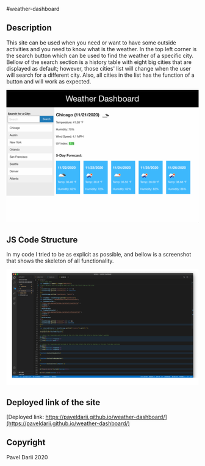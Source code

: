 #weather-dashboard

## Description

This site can be used when you need or want to have some outside activities and you need to know what is the weather.
In the top left corner is the search button which can be used to find the weather of a specific city.
Bellow of the search section is a history table with eight big cities that are displayed as default; however, those cities' list will change when the user will search for a different city. Also, all cities in the list has the function of a button and will work as expected.

![weather dashboard](screenshots/weather-dashboard-site.png)

## JS Code Structure

In my code I tried to be as explicit as possible, and bellow is a screenshot that shows the skeleton of all functionality.

![JS Code organisation](screenshots/script.js-compressed-code.png)

## Deployed link of the site

[Deployed link: https://paveldarii.github.io/weather-dashboard/](https://paveldarii.github.io/weather-dashboard/)

## Copyright

Pavel Darii 2020
